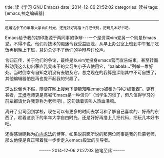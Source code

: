 title: 读《学习 GNU Emacs》
date: 2014-12-06 21:52:02
categories: 读书
tags: [emacs,神之编辑器]

---

```
趁着这余下的半年大学自由时光，还是好好再撸上几把代码，把玩几本好书吧。
```

Emacs给予我的初印象源于两同事的争辩---一个是资深vim党另一个则是Emacs党。不得不说，他们对技术的痴迷令我受益匪浅，从早上办公室上班到中午餐厅吃饭再到晚上下班，耳边总少不了他们的争辩与讨论声。

言归正传，关于他们的争论，最终是以vim党投身emacs营而宣告结束。甚至转而鼓动我这么初出茅庐乳臭未干的实习生小子去使用它，“balabala...”列举一堆好处。当时倒幸有自知之明没有去触及它，总之现在的我算是深陷其中不可自拔了，其他编辑器怕是再也提不起我的兴趣了。

这么说倒也不假，随便在网上搜索下便能知晓[emacs](http://zh.wikipedia.org/zh-cn/Emacs)被奉为“神之编辑器”。<!--more-->更有甚者，[王垠](http://www.pconline.com.cn/pcedu/soft/gj/photo/0609/865628.html)老师更是高喊“Emacs是一种信仰”（当学生习惯了，但凡值得学习的前辈都请允许我尊称为老师吧），这句话着实叫人热血沸腾。

离开了公司回到学校，现在可以有更多的时间去学习和了解自己喜欢的、好奇的东西了。趁着这余下的半年大学自由时光，还是好好再撸上几把代码，把玩几本好书吧。

还得感谢昵称为[心内求法](http://www.cnblogs.com/holbrook/archive/2012/02/15/2357336.html)的博客。如果说前面所说的那两位同事是我的启蒙老师，那么他便是真正带着我一步步走入emacs殿堂的引导者。

<center>------ 2014-12-06 21:27:03 随笔至此 ------</center>